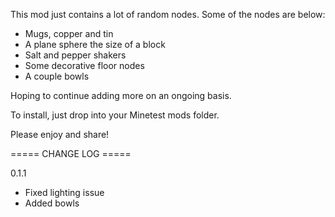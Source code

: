 This mod just contains a lot of random nodes.  Some of the nodes are below:
- Mugs, copper and tin
- A plane sphere the size of a block
- Salt and pepper shakers
- Some decorative floor nodes
- A couple bowls

Hoping to continue adding more on an ongoing basis.

To install, just drop into your Minetest mods folder.

Please enjoy and share!

===== CHANGE LOG =====

0.1.1
- Fixed lighting issue
- Added bowls
